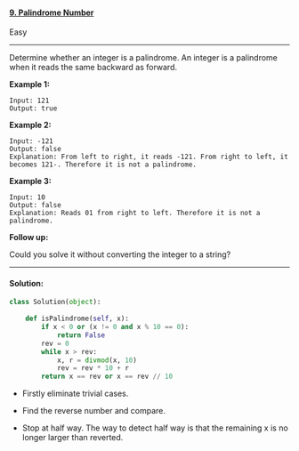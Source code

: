 #### [9.  Palindrome Number]( https://leetcode.com/problems/palindrome-number/ ) 

Easy

---

Determine whether an integer is a palindrome. An integer is a palindrome when it reads the same backward as forward.

**Example 1:**

```
Input: 121
Output: true
```

**Example 2:**

```
Input: -121
Output: false
Explanation: From left to right, it reads -121. From right to left, it becomes 121-. Therefore it is not a palindrome.
```

**Example 3:**

```
Input: 10
Output: false
Explanation: Reads 01 from right to left. Therefore it is not a palindrome.
```

**Follow up:**

Could you solve it without converting the integer to a string?

---

#### Solution:

```python
class Solution(object):
    
    def isPalindrome(self, x):
        if x < 0 or (x != 0 and x % 10 == 0):
            return False
        rev = 0
        while x > rev:
            x, r = divmod(x, 10)
            rev = rev * 10 + r
        return x == rev or x == rev // 10
```

- Firstly eliminate trivial cases. 

- Find the reverse number and compare. 
- Stop at half way. The way to detect half way is that the remaining x is no longer larger than reverted.

